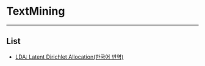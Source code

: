 # TextMining
---
## List

- [LDA: Latent Dirichlet Allocation(한국어 번역)](https://ai.stanford.edu/~ang/papers/nips01-lda.pdf)
